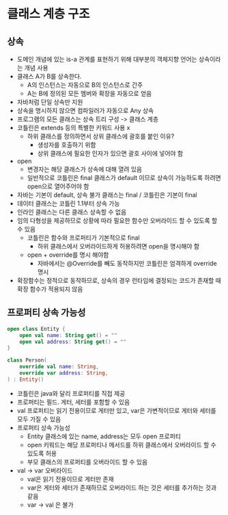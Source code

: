 # 클래스 계층 구조 

## 상속
- 도메인 개념에 있는 is-a 관계를 표현하기 위해 대부분의 객체지향 언어는 상속이라는 개념 사용
- 클래스 A가 B를 상속한다.
  - A의 인스턴스는 자동으로 B의 인스턴스로 간주
  - A는 B에 정의된 모든 멤버와 확장을 자동으로 얻음
- 자바처럼 단일 상속만 지원
- 상속을 명시하지 않으면 컴파일러가 자동으로 Any 상속
- 프로그램의 모든 클래스는 상속 트리 구성 -> 클래스 계층
- 코틀린은 extends 등의 특별한 키워드 사용 x
  - 하위 클래스를 정의하면서 상위 클래스에 괄호를 붙인 이유?
    - 생성자를 호출하기 위함
    - 상위 클래스에 필요한 인자가 있으면 괄호 사이에 넣어야 함
- open
  - 변경자는 해당 클래스가 상속에 대해 열려 있음 
  - 일반적으로 코틀린은 final 클래스가 default 이므로 상속이 가능하도록 하려면 open으로 열어주어야 함
- 자바는 기본이 default, 상속 불가 클래스는 final / 코틀린은 기본이 final
- 데이터 클래스는 코틀린 1.1부터 상속 가능
- 인라인 클래스는 다른 클래스 상속할 수 없음
- 임의 다형성을 제공하므로 상황에 따라 필요한 함수만 오버라이드 할 수 있도록 할 수 있음
  - 코틀린은 함수와 프로퍼티가 기본적으로 final
    - 하위 클래스에서 오버라이드하게 허용하려면 open을 명시해야 함
  - open + override를 명시 해야함
    - 자바에서는 @Override를 빼도 동작하지만 코틀린은 엄격하게 override 명시
- 확장함수는 정적으로 동작하므로, 상속의 경우 런타임에 결정되는 코드가 존재할 때 확장 함수가 적용되지 않음


## 프로퍼티 상속 가능성
```kotlin
open class Entity {
    open val name: String get() = ""
    open val address: String get() = ""
}

class Person(
    override val name: String,
    override var address: String,
) : Entity()
```
- 코틀린은 java와 달리 프로퍼티를 직접 제공
- 프로퍼티는 필드. 게터, 세터를 포함할 수 있음
- val 프로퍼티는 읽기 전용이므로 게터만 있고, var은 가변적이므로 게터와 세터를 모두 가질 수 있음
- 프로퍼티 상속 가능성
  - Entity 클래스에 있는 name, address는 모두 open 프로퍼티
  - open 키워드는 해당 프로퍼티나 메서드를 하위 클래스에서 오버라이드 할 수 있도록 허용
  - 부모 클래스의 프로퍼티를 오버라이드 할 수 있음
- val -> var 오버라이드
  - val은 읽기 전용이므로 게터만 존재
  - var은 게터와 세터가 존재하므로 오버라이드 하는 것은 세터를 추가하는 것과 같음
  - var -> val 은 불가